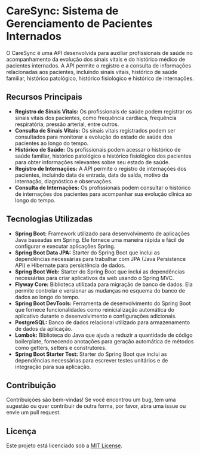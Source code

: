 # CareSync: Sistema de Gerenciamento de Pacientes Internados

O CareSync é uma API desenvolvida para auxiliar profissionais de saúde no acompanhamento da evolução dos sinais vitais e do histórico médico de pacientes internados. A API permite o registro e a consulta de informações relacionadas aos pacientes, incluindo sinais vitais, histórico de saúde familiar, histórico patológico, histórico fisiológico e histórico de internações.

## Recursos Principais

- **Registro de Sinais Vitais:** Os profissionais de saúde podem registrar os sinais vitais dos pacientes, como frequência cardíaca, frequência respiratória, pressão arterial, entre outros.
- **Consulta de Sinais Vitais:** Os sinais vitais registrados podem ser consultados para monitorar a evolução do estado de saúde dos pacientes ao longo do tempo.
- **Histórico de Saúde:** Os profissionais podem acessar o histórico de saúde familiar, histórico patológico e histórico fisiológico dos pacientes para obter informações relevantes sobre seu estado de saúde.
- **Registro de Internações:** A API permite o registro de internações dos pacientes, incluindo data de entrada, data de saída, motivo da internação, diagnóstico e observações.
- **Consulta de Internações:** Os profissionais podem consultar o histórico de internações dos pacientes para acompanhar sua evolução clínica ao longo do tempo.

## Tecnologias Utilizadas

- **Spring Boot:** Framework utilizado para desenvolvimento de aplicações Java baseadas em Spring. Ele fornece uma maneira rápida e fácil de configurar e executar aplicações Spring.
- **Spring Boot Data JPA:** Starter do Spring Boot que inclui as dependências necessárias para trabalhar com JPA (Java Persistence API) e Hibernate para persistência de dados.
- **Spring Boot Web:** Starter do Spring Boot que inclui as dependências necessárias para criar aplicativos da web usando o Spring MVC.
- **Flyway Core:** Biblioteca utilizada para migração de banco de dados. Ela permite controlar e versionar as mudanças no esquema do banco de dados ao longo do tempo.
- **Spring Boot DevTools:** Ferramenta de desenvolvimento do Spring Boot que fornece funcionalidades como reinicialização automática do aplicativo durante o desenvolvimento e configurações adicionais.
- **PostgreSQL:** Banco de dados relacional utilizado para armazenamento de dados da aplicação.
- **Lombok:** Biblioteca do Java que ajuda a reduzir a quantidade de código boilerplate, fornecendo anotações para geração automática de métodos como getters, setters e construtores.
- **Spring Boot Starter Test:** Starter do Spring Boot que inclui as dependências necessárias para escrever testes unitários e de integração para sua aplicação.


## Contribuição

Contribuições são bem-vindas! Se você encontrou um bug, tem uma sugestão ou quer contribuir de outra forma, por favor, abra uma issue ou envie um pull request.

## Licença

Este projeto está licenciado sob a [MIT License](https://opensource.org/licenses/MIT).

